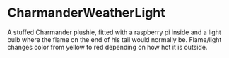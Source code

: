 # CharmanderWeatherLight
A stuffed Charmander plushie, fitted with a raspberry pi inside and a light bulb where the flame on the end of his tail would normally be. Flame/light changes color from yellow to red depending on how hot it is outside.

